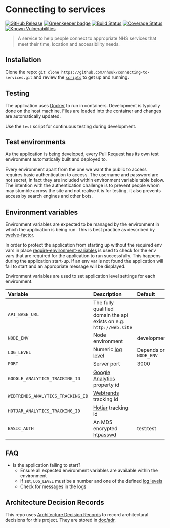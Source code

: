 # Connecting to services

[![GitHub Release](https://img.shields.io/github/release/nhsuk/connecting-to-services.svg)](https://github.com/nhsuk/connecting-to-services/releases/latest/)
[![Greenkeeper badge](https://badges.greenkeeper.io/nhsuk/connecting-to-services.svg)](https://greenkeeper.io/)
[![Build Status](https://travis-ci.org/nhsuk/connecting-to-services.svg?branch=master)](https://travis-ci.org/nhsuk/connecting-to-services)
[![Coverage Status](https://coveralls.io/repos/github/nhsuk/connecting-to-services/badge.svg?branch=master)](https://coveralls.io/github/nhsuk/connecting-to-services?branch=master)
[![Known Vulnerabilities](https://snyk.io/test/github/nhsuk/connecting-to-services/badge.svg)](https://snyk.io/test/github/nhsuk/connecting-to-services)

> A service to help people connect to appropriate NHS services that
meet their time, location and accessibility needs.

## Installation

Clone the repo: `git clone https://github.com/nhsuk/connecting-to-services.git`
and review the [`scripts`](scripts) to get up and running.

## Testing

The application uses [Docker](https://www.docker.com/) to run in containers.
Development is typically done on the host machine. Files are loaded into the
container and changes are automatically updated.

Use the `test` script for continuous testing during development.

## Test environments

As the application is being developed, every Pull Request has its own test
environment automatically built and deployed to.

Every environment apart from the one we want the public to access requires
basic authentication to access. The username and password are not secret, in
fact they are included within environment variable table below.
The intention with the authentication challenge is to prevent people whom may
stumble across the site and not realise it is for testing, it also prevents
access by search engines and other bots.

## Environment variables

Environment variables are expected to be managed by the environment in which
the application is being run. This is best practice as described by
[twelve-factor](https://12factor.net/config).

In order to protect the application from starting up without the required
env vars in place
[require-environment-variables](https://www.npmjs.com/package/require-environment-variables)
is used to check for the env vars that are required for the application to run
successfully.
This happens during the application start-up. If an env var is not found the
application will fail to start and an appropriate message will be displayed.

Environment variables are used to set application level settings for each
environment.

| Variable                           | Description                                                                                   | Default                   | Required   |
| :--------------------------------- | :-------------------------------------------------------------------------------------------- | :------------------------ | ---------- |
| `API_BASE_URL`                     | The fully qualified domain the api exists on e.g. `http://web.site`                           |                           | Yes        |
| `NODE_ENV`                         | Node environment                                                                              | development               |            |
| `LOG_LEVEL`                        | Numeric [log level](https://github.com/trentm/node-bunyan#levels)                             | Depends on `NODE_ENV`     |            |
| `PORT`                             | Server port                                                                                   | 3000                      |            |
| `GOOGLE_ANALYTICS_TRACKING_ID`     | [Google Analytics](https://www.google.co.uk/analytics) property id                            |                           |            |
| `WEBTRENDS_ANALYTICS_TRACKING_ID`  | [Webtrends](https://www.webtrends.com/) tracking id                                           |                           |            |
| `HOTJAR_ANALYTICS_TRACKING_ID`     | [Hotjar](https://www.hotjar.com/) tracking id                                                 |                           |            |
| `BASIC_AUTH`                       | An MD5 encrypted [htpasswd](https://httpd.apache.org/docs/2.4/misc/password_encryptions.html) | test:test                 |            |

## FAQ

* Is the application failing to start?
  * Ensure all expected environment variables are available within the environment
  * If set, `LOG_LEVEL` must be a number and one of the defined [log levels](https://github.com/trentm/node-bunyan#levels)
  * Check for messages in the logs

## Architecture Decision Records

This repo uses
[Architecture Decision Records](http://thinkrelevance.com/blog/2011/11/15/documenting-architecture-decisions)
to record architectural decisions for this project.
They are stored in [doc/adr](doc/adr).
